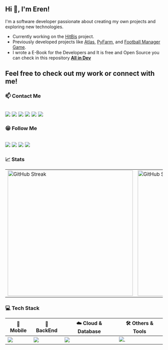 ## Hi 👋, I'm Eren!

I'm a software developer passionate about creating my own projects and exploring new technologies.
- Currently working on the [HitBis](https://github.com/ErenElagz/HitBis) project.
- Previously developed projects like [Atlas](https://github.com/ErenElagz/Atlas), [PyFarm](https://github.com/ErenElagz/PyFarm), and [Football Manager Game](https://github.com/ErenElagz/Football-Manager-Game).
- I wrote a E-Book for the Developers and It is free and Open Source you can check in this repository [**All in Dev**](https://github.com/ErenElagz/all-in-dev)

Feel free to check out my work or connect with me!
---

### 📫 Contact Me
[![](https://github.com/user-attachments/assets/04c0db58-ee12-4ba1-881d-28931b6ac1f3)](https://www.erenelagz.com)
[![](https://github.com/user-attachments/assets/bffcecb9-f76a-40f3-8649-d3ef9a0e67a8)](mailto:erenelagoz@gmail.com)
[![](https://github.com/user-attachments/assets/186b5d40-723b-474b-9e05-0d67016c24bf)](https://twitter.com/erenelagz)
[![](https://github.com/user-attachments/assets/0b46fb45-a655-4476-b4f0-d45db74a3cc6)](https://www.linkedin.com/in/erenelagz)
[![](https://github.com/user-attachments/assets/f5776de2-7387-4373-b9c0-8fbd9edd05e2)](https://www.instagram.com/erenelagz)
[![](https://github.com/user-attachments/assets/885f5f3c-8d95-4663-95d0-f69766934e27)](https://discordapp.com/users/erenelagz)
---

### 😁 Follow Me
[![](https://github.com/user-attachments/assets/b467400f-064c-424a-8b61-396b5cb22fb4)](https://behance.net/ErenElagz)
[![](https://github.com/user-attachments/assets/d14ef42e-67c9-47fa-89c9-4bdfb9ce0f03)](https://dribbble.com/ErenElagz)
[![](https://github.com/user-attachments/assets/820d12e2-799f-4f53-aa31-f7c53aecbc5e)](https://www.youtube.com/@erenelagz)
[![](https://github.com/user-attachments/assets/2e2a1d90-d762-4c54-a98d-c87a7d2928c9)](https://medium.com/@ErenElagz)
---

### 📈 Stats
<table>
  <tr>
    <td>
      <img src="https://streak-stats.demolab.com?user=erenelagz&theme=github-dark&hide_border=true" alt="GitHub Streak" width="400" />
    <td>
      <img src="https://github-readme-stats.vercel.app/api?username=erenelagz&show_icons=true&theme=dark&title_color=ffffff&text_color=ffffff&bg_color=0d1117&hide_border=true&locale=en" alt="GitHub Stats" width="400" />
    </td>
  </tr>
</table>

### 💻 Tech Stack
| 📱 Mobile | 🧱 BackEnd |  ☁️ Cloud & Database | 🛠️ Others & Tools |
|-----------------------|----------------------------|------------------------|----------------------------------------------------------------------|
| [![](https://skillicons.dev/icons?i=react,androidstudio)](https://github.com/erenelagz) | [![](https://skillicons.dev/icons?i=nodejs,express,nginx)](https://skillicons.dev) | [![](https://skillicons.dev/icons?i=aws,gcp,mongodb,sqlite)](https://skillicons.dev) | ![.](https://skillicons.dev/icons?i=figma,nextjs,python,blender,firebase,wordpress,electron,tensorflow,arduino) |


